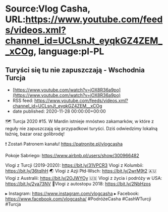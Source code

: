 # Source:Vlog Casha, URL:https://www.youtube.com/feeds/videos.xml?channel_id=UCLsnJt_eyqkGZ4ZEM__xCOg, language:pl-PL

## Turyści się tu nie zapuszczają - Wschodnia Turcja
 - [https://www.youtube.com/watch?v=jOX8R36a9po](https://www.youtube.com/watch?v=jOX8R36a9po)
 - RSS feed: https://www.youtube.com/feeds/videos.xml?channel_id=UCLsnJt_eyqkGZ4ZEM__xCOg
 - date published: 2020-11-28 00:00:00+00:00

🗺️ Turcja 2020 #15. W Mardin istnieje mnóstwo zakamarków, w które z reguły nie zapuszczają się przypadkowi turyści. Dziś odwiedzimy lokalną łaźnię, bazar oraz golibrodę!

❗ Zostań Patronem kanału!
https://patronite.pl/vlogcasha


Pokoje Sabriego: https://www.airbnb.pl/users/show/300966482

Vlogi z Turcji (2019-2020): https://bit.ly/31VPCR3
Vlogi z Kolumbii: https://bit.ly/36tqlhH
🌏 Vlogi z Azji Płd-Wsch: https://bit.ly/2wrM9t2
🇦🇺 Vlogi z Australii: https://bit.ly/2OJWYOy
🇺🇸 Vlogi z życia i podróży w USA: https://bit.ly/2ya73NV
🚙Vlogi z autostopu 2018: https://bit.ly/2NbHzos

▸ Instagram: https://www.instagram.com/vlogcasha
▸ Facebook: https://www.facebook.com/vlogcasha/
#PodróżeCasha #CashWTurcji #Turcja

